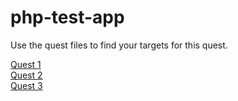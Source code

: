 # php-test-app

Use the quest files to find your targets for this quest.

[Quest 1](quest1.md)<br>
[Quest 2](quest2.md)<br>
[Quest 3](quest3.md)<br>

